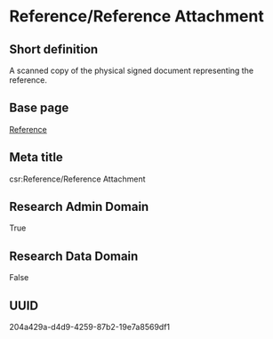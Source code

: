 # Reference/Reference Attachment
## Short definition
A scanned copy of the physical signed document representing the reference.
## Base page
[Reference](https://github.com/EuroCRIS/CASRAI-Dictionairies/blob/main/Objects/Reference.md)
## Meta title
csr:Reference/Reference Attachment
## Research Admin Domain
True
## Research Data Domain
False
## UUID
204a429a-d4d9-4259-87b2-19e7a8569df1
